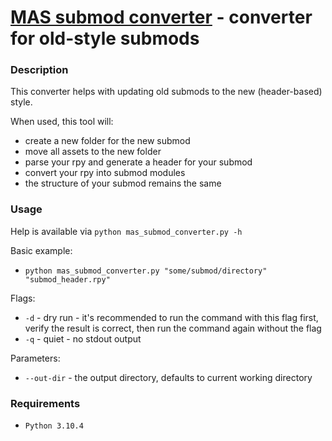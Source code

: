 # [MAS submod converter](https://github.com/Booplicate/MAS-submod-converter) - converter for old-style submods

### Description
This converter helps with updating old submods to the new (header-based) style.

When used, this tool will:
- create a new folder for the new submod
- move all assets to the new folder
- parse your rpy and generate a header for your submod
- convert your rpy into submod modules
- the structure of your submod remains the same

### Usage
Help is available via `python mas_submod_converter.py -h`

Basic example:
- `python mas_submod_converter.py "some/submod/directory" "submod_header.rpy"`

Flags:
- `-d` - dry run - it's recommended to run the command with this flag first, verify the result is correct, then run the command again without the flag
- `-q` - quiet - no stdout output

Parameters:
- `--out-dir` - the output directory, defaults to current working directory

### Requirements
 - `Python 3.10.4`
